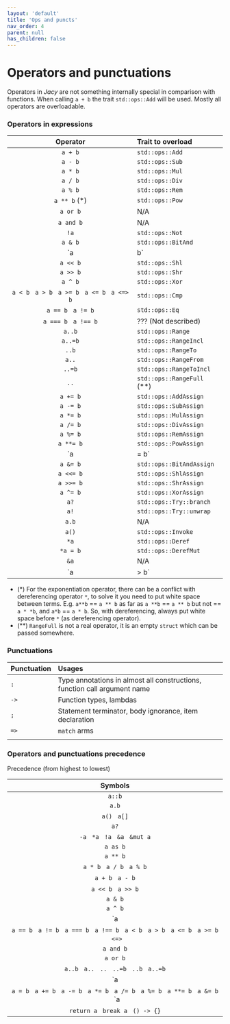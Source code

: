 ```yaml
---
layout: 'default'
title: 'Ops and puncts'
nav_order: 4
parent: null
has_children: false
---
```


# Operators and punctuations

Operators in _Jacy_ are not something internally special in comparison with
functions. When calling `a + b` the trait `std::ops::Add` will be used. Mostly
all operators are overloadable.

### Operators in expressions

| Operator | Trait to overload |
| :------: | :---------------- |
| `a + b` | `std::ops::Add` |
| `a - b` | `std::ops::Sub` |
| `a * b` | `std::ops::Mul` |
| `a / b` | `std::ops::Div` |
| `a % b` | `std::ops::Rem` |
| `a ** b` (\*) | `std::ops::Pow` |
| `a or b` | N/A |
| `a and b` | N/A |
| `!a` | `std::ops::Not` |
| `a & b` | `std::ops::BitAnd` |
| `a | b` | `std::ops::BitOr` |
| `a << b` | `std::ops::Shl` |
| `a >> b` | `std::ops::Shr` |
| `a ^ b` | `std::ops::Xor` |
| `a < b` &nbsp; `a > b` &nbsp; `a >= b` &nbsp; `a <= b` &nbsp; `a <=> b` | `std::ops::Cmp` |
| `a == b` &nbsp; `a != b` | `std::ops::Eq` |
| `a === b` &nbsp; `a !== b` | ??? (Not described) |
| `a..b` | `std::ops::Range` |
| `a..=b` | `std::ops::RangeIncl` |
| `..b` | `std::ops::RangeTo` |
| `a..` | `std::ops::RangeFrom` |
| `..=b` | `std::ops::RangeToIncl` |
| `..` | `std::ops::RangeFull` (\*\*) |
| `a += b` | `std::ops::AddAssign` |
| `a -= b` | `std::ops::SubAssign` |
| `a *= b` | `std::ops::MulAssign` |
| `a /= b` | `std::ops::DivAssign` |
| `a %= b` | `std::ops::RemAssign` |
| `a **= b` | `std::ops::PowAssign` |
| `a |= b` | `std::ops::BitOrAssign` |
| `a &= b` | `std::ops::BitAndAssign` |
| `a <<= b` | `std::ops::ShlAssign` |
| `a >>= b` | `std::ops::ShrAssign` |
| `a ^= b` | `std::ops::XorAssign` |
| `a?` | `std::ops::Try::branch` |
| `a!` | `std::ops::Try::unwrap` |
| `a.b` | N/A |
| `a()` | `std::ops::Invoke` |
| `*a` | `std::ops::Deref` |
| `*a = b` | `std::ops::DerefMut` |
| `&a` | N/A |
| `a |> b` | N/A |

* (\*) For the exponentiation operator, there can be a conflict with
  dereferencing operator `*`, to solve it you need to put white space between
  terms. E.g. `a**b` == `a ** b` as far as `a **b` == `a ** b` but not == `a *
  *b`, and `a*b` == `a * b`. So, with dereferencing, always put white space
  before `*` (as dereferencing operator).
* (\*\*) `RangeFull` is not a real operator, it is an empty `struct` which can
  be passed somewhere.

### Punctuations

| Punctuation | Usages |
| :--- | :--- |
| `:` | Type annotations in almost all constructions, function call argument name |
| `->` | Function types, lambdas |
| `;` | Statement terminator, body ignorance, item declaration |
| `=>` | `match` arms |
|  |  |


### Operators and punctuations precedence

Precedence (from highest to lowest)

| Symbols |
| :-----: |
| `a::b` |
| `a.b` |
| `a()` &nbsp; `a[]` |
| `a?` |
| `-a` &nbsp; `*a` &nbsp; `!a` &nbsp; `&a` &nbsp; `&mut a` |
| `a as b` |
| `a ** b` |
| `a * b` &nbsp; `a / b` &nbsp; `a % b` |
| `a + b` &nbsp; `a - b` |
| `a << b` &nbsp; `a >> b` |
| `a & b` |
| `a ^ b` |
| `a | b` |
| `a == b` &nbsp; `a != b` &nbsp; `a === b` &nbsp; `a !== b` &nbsp; `a < b` &nbsp; `a > b` &nbsp; `a <= b` &nbsp; `a >= b` &nbsp; `<=>` |
| `a and b` |
| `a or b` |
| `a..b` &nbsp; `a..` &nbsp; `..` &nbsp; `..=b` &nbsp; `..b` &nbsp; `a..=b` |
| `a |> b` |
| `a = b` &nbsp; `a += b` &nbsp; `a -= b` &nbsp; `a *= b` &nbsp; `a /= b` &nbsp; `a %= b` &nbsp; `a **= b` &nbsp; `a &= b` &nbsp; `a |= b` &nbsp; `a ^= b` &nbsp; `a <<= b` &nbsp; `a >>= b` |
| `return a` &nbsp; `break a` &nbsp; `() -> {}` |
